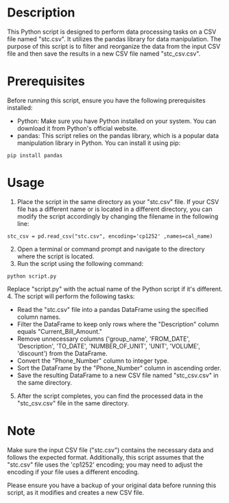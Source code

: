 # Description
This Python script is designed to perform data processing tasks on a CSV file named "stc.csv". It utilizes the pandas library for data manipulation. The purpose of this script is to filter and reorganize the data from the input CSV file and then save the results in a new CSV file named "stc_csv.csv".
# Prerequisites
Before running this script, ensure you have the following prerequisites installed:
- Python: Make sure you have Python installed on your system. You can download it from Python's official website.
- pandas: This script relies on the pandas library, which is a popular data manipulation library in Python. You can install it using pip:
```
pip install pandas
```
# Usage
1. Place the script in the same directory as your "stc.csv" file. If your CSV file has a different name or is located in a different directory, you can modify the script accordingly by changing the filename in the following line:
```
stc_csv = pd.read_csv("stc.csv", encoding='cp1252' ,names=cal_name)
```
2. Open a terminal or command prompt and navigate to the directory where the script is located.
3. Run the script using the following command:
```
python script.py
```
Replace "script.py" with the actual name of the Python script if it's different.
4. The script will perform the following tasks:
- Read the "stc.csv" file into a pandas DataFrame using the specified column names.
- Filter the DataFrame to keep only rows where the "Description" column equals "Current_Bill_Amount."
- Remove unnecessary columns ('group_name', 'FROM_DATE', 'Description', 'TO_DATE', 'NUMBER_OF_UNIT', 'UNIT', 'VOLUME', 'discount') from the DataFrame.
- Convert the "Phone_Number" column to integer type.
- Sort the DataFrame by the "Phone_Number" column in ascending order.
- Save the resulting DataFrame to a new CSV file named "stc_csv.csv" in the same directory.
5. After the script completes, you can find the processed data in the "stc_csv.csv" file in the same directory.
# Note
Make sure the input CSV file ("stc.csv") contains the necessary data and follows the expected format. Additionally, this script assumes that the "stc.csv" file uses the 'cp1252' encoding; you may need to adjust the encoding if your file uses a different encoding.

Please ensure you have a backup of your original data before running this script, as it modifies and creates a new CSV file.
